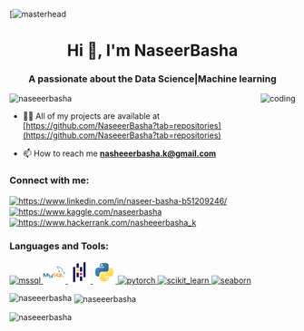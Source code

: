 [![masterhead](https://diceanalytics.pk/wp-content/uploads/2019/04/1450.jpg)
<h1 align="center">Hi 👋, I'm NaseerBasha</h1>
<h3 align="center">A passionate about the Data Science|Machine learning</h3>
<img align="right" alt="coding" with=400" src="https://cdn.dribbble.com/users/1162077/screenshots/3848914/programmer.gif">

<p align="left"> <img src="https://komarev.com/ghpvc/?username=naseeerbasha&label=Profile%20views&color=0e75b6&style=flat" alt="naseeerbasha" /> </p>

- 👨‍💻 All of my projects are available at [https://github.com/NaseeerBasha?tab=repositories](https://github.com/NaseeerBasha?tab=repositories)

- 📫 How to reach me **nasheeerbasha.k@gmail.com**

<h3 align="left">Connect with me:</h3>
<p align="left">
<a href="https://linkedin.com/in/https://www.linkedin.com/in/naseer-basha-b51209246/" target="blank"><img align="center" src="https://raw.githubusercontent.com/rahuldkjain/github-profile-readme-generator/master/src/images/icons/Social/linked-in-alt.svg" alt="https://www.linkedin.com/in/naseer-basha-b51209246/" height="30" width="40" /></a>
<a href="https://kaggle.com/https://www.kaggle.com/naseerbasha" target="blank"><img align="center" src="https://raw.githubusercontent.com/rahuldkjain/github-profile-readme-generator/master/src/images/icons/Social/kaggle.svg" alt="https://www.kaggle.com/naseerbasha" height="30" width="40" /></a>
<a href="https://www.hackerrank.com/https://www.hackerrank.com/nasheeerbasha_k" target="blank"><img align="center" src="https://raw.githubusercontent.com/rahuldkjain/github-profile-readme-generator/master/src/images/icons/Social/hackerrank.svg" alt="https://www.hackerrank.com/nasheeerbasha_k" height="30" width="40" /></a>
</p>

<h3 align="left">Languages and Tools:</h3>
<p align="left"> <a href="https://www.microsoft.com/en-us/sql-server" target="_blank" rel="noreferrer"> <img src="https://www.svgrepo.com/show/303229/microsoft-sql-server-logo.svg" alt="mssql" width="40" height="40"/> </a> <a href="https://www.mysql.com/" target="_blank" rel="noreferrer"> <img src="https://raw.githubusercontent.com/devicons/devicon/master/icons/mysql/mysql-original-wordmark.svg" alt="mysql" width="40" height="40"/> </a> <a href="https://pandas.pydata.org/" target="_blank" rel="noreferrer"> <img src="https://raw.githubusercontent.com/devicons/devicon/2ae2a900d2f041da66e950e4d48052658d850630/icons/pandas/pandas-original.svg" alt="pandas" width="40" height="40"/> </a> <a href="https://www.python.org" target="_blank" rel="noreferrer"> <img src="https://raw.githubusercontent.com/devicons/devicon/master/icons/python/python-original.svg" alt="python" width="40" height="40"/> </a> <a href="https://pytorch.org/" target="_blank" rel="noreferrer"> <img src="https://www.vectorlogo.zone/logos/pytorch/pytorch-icon.svg" alt="pytorch" width="40" height="40"/> </a> <a href="https://scikit-learn.org/" target="_blank" rel="noreferrer"> <img src="https://upload.wikimedia.org/wikipedia/commons/0/05/Scikit_learn_logo_small.svg" alt="scikit_learn" width="40" height="40"/> </a> <a href="https://seaborn.pydata.org/" target="_blank" rel="noreferrer"> <img src="https://seaborn.pydata.org/_images/logo-mark-lightbg.svg" alt="seaborn" width="40" height="40"/> </a> </p>

<p><img align="left" src="https://github-readme-stats.vercel.app/api/top-langs?username=naseeerbasha&show_icons=true&locale=en&layout=compact" alt="naseeerbasha" /></p>

<p>&nbsp;<img align="center" src="https://github-readme-stats.vercel.app/api?username=naseeerbasha&show_icons=true&locale=en" alt="naseeerbasha" /></p>

<p><img align="center" src="https://github-readme-streak-stats.herokuapp.com/?user=naseeerbasha&" alt="naseeerbasha" /></p>
